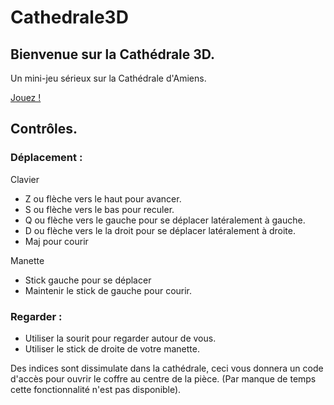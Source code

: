 # Cathedrale3D
## Bienvenue sur la Cathédrale 3D.
Un mini-jeu sérieux sur la Cathédrale d'Amiens.

[Jouez !](https://tom60chat.alwaysdata.net/Cathedrale3D/)


## Contrôles.
### Déplacement :
Clavier
 - Z ou flèche vers le haut pour avancer.
 - S ou flèche vers le bas pour reculer.
 - Q ou flèche vers le gauche pour se déplacer latéralement à gauche.
 - D ou flèche vers le la droit pour se déplacer latéralement à droite.
 - Maj pour courir

 Manette
  - Stick gauche pour se déplacer
  - Maintenir le stick de gauche pour courir.

### Regarder :
 - Utiliser la sourit pour regarder autour de vous.
 - Utiliser le stick de droite de votre manette.

Des indices sont dissimulate dans la cathédrale,
ceci vous donnera un code d'accès pour ouvrir le coffre au centre de la pièce.
(Par manque de temps cette fonctionnalité n'est pas disponible).
